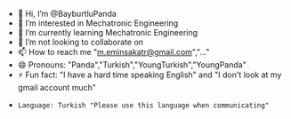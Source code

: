 - 👋 Hi, I’m @BayburtluPanda
- 👀 I’m interested in Mechatronic Engineering
- 🌱 I’m currently learning Mechatronic Engineering
- 💞️ I’m not looking to collaborate on 
- 📫 How to reach me "m.eminsakatr@gmail.com","..."
- 😄 Pronouns: "Panda","Turkish","YoungTurkish","YoungPanda"
- ⚡ Fun fact: "I have a hard time speaking English" and "I don't look at my gmail account much"
-     Language: Turkish "Please use this language when communicating"
